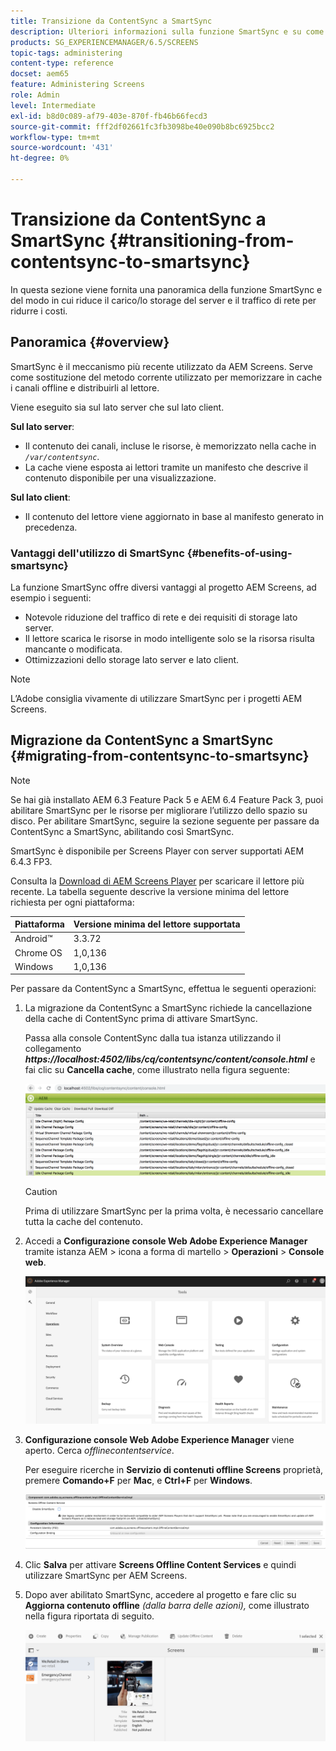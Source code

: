 ```yaml
---
title: Transizione da ContentSync a SmartSync
description: Ulteriori informazioni sulla funzione SmartSync e su come passare da ContentSync a SmartSync.
products: SG_EXPERIENCEMANAGER/6.5/SCREENS
topic-tags: administering
content-type: reference
docset: aem65
feature: Administering Screens
role: Admin
level: Intermediate
exl-id: b8d0c089-af79-403e-870f-fb46b66fecd3
source-git-commit: fff2df02661fc3fb3098be40e090b8bc6925bcc2
workflow-type: tm+mt
source-wordcount: '431'
ht-degree: 0%

---
```


# Transizione da ContentSync a SmartSync {#transitioning-from-contentsync-to-smartsync}

In questa sezione viene fornita una panoramica della funzione SmartSync e del modo in cui riduce il carico/lo storage del server e il traffico di rete per ridurre i costi.

## Panoramica {#overview}

SmartSync è il meccanismo più recente utilizzato da AEM Screens. Serve come sostituzione del metodo corrente utilizzato per memorizzare in cache i canali offline e distribuirli al lettore.

Viene eseguito sia sul lato server che sul lato client.

**Sul lato server**:

* Il contenuto dei canali, incluse le risorse, è memorizzato nella cache in *`/var/contentsync`*.
* La cache viene esposta ai lettori tramite un manifesto che descrive il contenuto disponibile per una visualizzazione.

**Sul lato client**:

* Il contenuto del lettore viene aggiornato in base al manifesto generato in precedenza.

### Vantaggi dell&#39;utilizzo di SmartSync {#benefits-of-using-smartsync}

La funzione SmartSync offre diversi vantaggi al progetto AEM Screens, ad esempio i seguenti:

* Notevole riduzione del traffico di rete e dei requisiti di storage lato server.
* Il lettore scarica le risorse in modo intelligente solo se la risorsa risulta mancante o modificata.
* Ottimizzazioni dello storage lato server e lato client.

>[!NOTE]
>
>L’Adobe consiglia vivamente di utilizzare SmartSync per i progetti AEM Screens.

## Migrazione da ContentSync a SmartSync {#migrating-from-contentsync-to-smartsync}

>[!NOTE]
>
>Se hai già installato AEM 6.3 Feature Pack 5 e AEM 6.4 Feature Pack 3, puoi abilitare SmartSync per le risorse per migliorare l’utilizzo dello spazio su disco. Per abilitare SmartSync, seguire la sezione seguente per passare da ContentSync a SmartSync, abilitando così SmartSync.
>
>SmartSync è disponibile per Screens Player con server supportati AEM 6.4.3 FP3.
>
>Consulta la [Download di AEM Screens Player](https://download.macromedia.com/screens/) per scaricare il lettore più recente. La tabella seguente descrive la versione minima del lettore richiesta per ogni piattaforma:

| **Piattaforma** | **Versione minima del lettore supportata** |
|---|---|
| Android™ | 3.3.72 |
| Chrome OS | 1,0,136 |
| Windows | 1,0,136 |

Per passare da ContentSync a SmartSync, effettua le seguenti operazioni:

1. La migrazione da ContentSync a SmartSync richiede la cancellazione della cache di ContentSync prima di attivare SmartSync.

   Passa alla console ContentSync dalla tua istanza utilizzando il collegamento ***https://localhost:4502/libs/cq/contentsync/content/console.html*** e fai clic su **Cancella cache**, come illustrato nella figura seguente:

   ![clear_contesync_cache](assets/clear_contesync_cache.png)

   >[!CAUTION]
   >
   >Prima di utilizzare SmartSync per la prima volta, è necessario cancellare tutta la cache del contenuto.

1. Accedi a **Configurazione console Web Adobe Experience Manager** tramite istanza AEM > icona a forma di martello > **Operazioni** > **Console web**.

   ![screen_shot_2019-02-11at15339pm](assets/screen_shot_2019-02-11at15339pm.png)

1. **Configurazione console Web Adobe Experience Manager** viene aperto. Cerca *offlinecontentservice*.

   Per eseguire ricerche in **Servizio di contenuti offline Screens** proprietà, premere **Comando+F** per **Mac**, e **Ctrl+F** per **Windows**.

   ![screen_shot_2019-02-19at22643pm](assets/screen_shot_2019-02-19at22643pm.png)

1. Clic **Salva** per attivare **Screens Offline Content Services** e quindi utilizzare SmartSync per AEM Screens.
1. Dopo aver abilitato SmartSync, accedere al progetto e fare clic su **Aggiorna contenuto offline** *(dalla barra delle azioni),* come illustrato nella figura riportata di seguito.

   ![screen_shot_2019-02-25at102605am](assets/screen_shot_2019-02-25at102605am.png)
